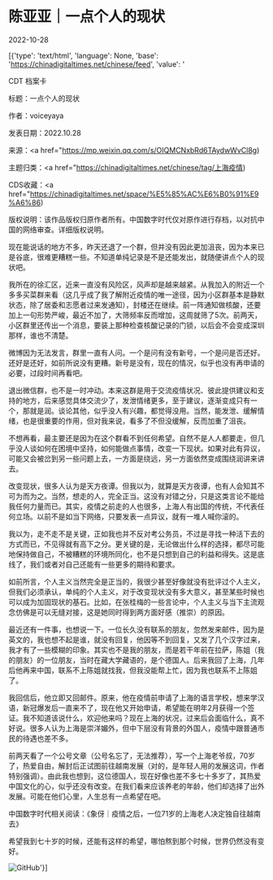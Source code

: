 # 陈亚亚｜一点个人的现状

2022-10-28

[{'type': 'text/html', 'language': None, 'base': 'https://chinadigitaltimes.net/chinese/feed', 'value': '

CDT 档案卡

标题：一点个人的现状

作者：voiceyaya

发表日期：2022.10.28

来源：<a href="https://mp.weixin.qq.com/s/OIQMCNxbRd6TAydwWvCl8g)

主题归类：<a href="https://chinadigitaltimes.net/chinese/tag/上海疫情)

CDS收藏：<a href="https://chinadigitaltimes.net/space/%E5%85%AC%E6%B0%91%E9%A6%86)

版权说明：该作品版权归原作者所有。中国数字时代仅对原作进行存档，以对抗中国的网络审查。详细版权说明。





现在能说话的地方不多，昨天还退了一个群，但并没有因此更加沮丧，因为本来已是谷底，很难更糟糕一些。不知道单纯记录是不是还能发出，就随便讲点个人的现状吧。

我所在的徐汇区，近来一直没有风险区，风声却是越来越紧。从我加入的附近一个多多买菜群来看（这几乎成了我了解附近疫情的唯一途径，因为小区群基本是静默状态，除了居委和志愿者过来发通知），封楼还在继续。前一阵通知做核酸，还要加上一句形势严峻，最近不加了，大筛频率反而增加，这周就筛了5次。前两天，小区群里还传出一个消息，要装上那种检查核酸记录的门锁，以后会不会变成深圳那样，谁也不清楚。

微博因为无法发言，群里一直有人问。一个是问有没有新号，一个是问是否还好。还好是还好，如前所说没有更糟。新号是没有，现在的情况，似乎也没有再申请的必要，过段时间再看吧。

退出微信群，也不是一时冲动。本来这群是用于交流疫情状况、彼此提供建议和支持的地方，后来感觉具体交流少了，发泄情绪更多，至于建议，逐渐变成只有一个，那就是润。谈论其他，似乎没人有兴趣，都觉得没用。当然，能发泄、缓解情绪，也是很重要的作用，但对我来说，看多了不但没缓解，反而加重了沮丧。

不想再看，最主要还是因为在这个群看不到任何希望。自然不是人人都要走，但几乎没人谈如何在困境中坚持，如何能做点事情，改变一下现状。如果对此有异议，可能又会被岔到另一些问题上去，一方面是绕远，另一方面依然变成围绕润讲来讲去。

改变现状，很多人认为是天方夜谭。但我以为，就算是天方夜谭，也有人会知其不可为而为之。当然，想走的人，完全正当。这没有对错之分，只是这类言论不能给我任何力量而已。其实，疫情之前走的人也很多，上海人有出国的传统，不代表任何立场。以前不是如当下网络，只要发表一点异议，就有一堆人喊你滚的。

我以为，走不走不是关键，正如我也并不反对考公务员，不过是寻找一种活下去的方式而已，不见得就有高下之分。更关键的是，无论做出什么样的选择，都尽可能地保持做自己，不被糟糕的环境所同化，也不是只想到自己的利益和得失。这是底线了，我们或者对自己还能有一些更多的期待和要求。

如前所言，个人主义当然完全是正当的，我很少甚至好像就没有批评过个人主义，但我们必须承认，单纯的个人主义，对于改变现状没有多大意义，甚至某些时候也可以成为加固现状的基石。比如，在张桂梅的一些言论中，个人主义与当下主流观念仿佛是可以无缝对接，这是她同时得到两方面好感（推崇）的原因。

最近还有一件事，也想说一下。一位长久没有联系的朋友，忽然发来邮件，因为是英文的，我也想不起是谁，就没有回复，他因等不到回复，又发了几个汉字过来，我才有了一些模糊的印象。其实也不是我的朋友，而是若干年前在拉萨，陈姐（我的朋友）的一位朋友，当时在藏大学藏语的，是个德国人。后来我回了上海，几年后他再来中国，联系不上陈姐就找我，但我没能帮上忙，因为我也联系不上陈姐了。

我回信后，他立即又回邮件。原来，他在疫情前申请了上海的语言学校，想来学汉语，新冠爆发后一直来不了，现在他又开始申请，希望能在明年2月获得一个签证。我不知道该说什么，欢迎他来吗？现在上海的状况，过来后会面临什么，真不好说。很多人认为上海是崇洋媚外，但中下层没有背景的外国人，疫情中跟普通市民的待遇也差不多。

前两天看了一个公号文章（公号名忘了，无法推荐），写一个上海老爷叔，70岁了，热爱自由，解封后正试图前往越南发展（对的，是年轻人用的发展这词，作者特别强调）。由此我也想到，这位德国人，现在好像也差不多七十多岁了，其热爱中国文化的心，似乎还没有改变。在我们看来应该养老的年龄，他们却选择了出外发展。可能在他们心里，人生总有一点希望在吧。

中国数字时代相关阅读：《象伢｜疫情之后，一位71岁的上海老人决定独自往越南去》

希望我到七十岁的时候，还能有这样的希望，哪怕熬到那个时候，世界仍然没有变好。

![GitHub](https://chinadigitaltimes.net/chinese/files/2022/10/image-1666986986093.png)'}]